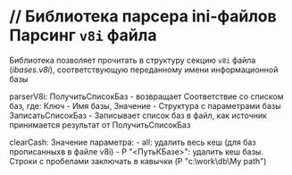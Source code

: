 // Библиотека парсера ini-файлов
Парсинг `v8i` файла
===

Библиотека позволяет прочитать в структуру секцию `v8i` файла (_ibases.v8i_), соответствующую переданному имени информационной базы

parserV8i:
ПолучитьСписокБаз - возвращает Соответствие со списком баз, где: Ключ - Имя базы, Значение - Структура с параметрами базы
ЗаписатьСписокБаз - Записывает список баз в файл, как источник принимается результат от ПолучитьСписокБаз

clearCash:
Значение параметра:
	- all: удалить весь кеш (для баз прописанныхв в файле v8i)
	- P "<ПутьКБазе>": удалить кеш базы. Строки с пробелами заключать в кавычки (P "c:\work\db\My path\")
